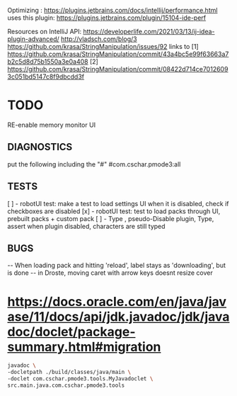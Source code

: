 

Optimizing :
https://plugins.jetbrains.com/docs/intellij/performance.html
uses this plugin:
https://plugins.jetbrains.com/plugin/15104-ide-perf


Resources on IntelliJ API:
https://developerlife.com/2021/03/13/ij-idea-plugin-advanced/
http://vladsch.com/blog/3
https://github.com/krasa/StringManipulation/issues/92
links to
[1] https://github.com/krasa/StringManipulation/commit/43a4bc5e99f63663a7b2c5d8d75b1550a3e0a408
[2] https://github.com/krasa/StringManipulation/commit/08422d714ce70126093c051bd5147c8f9dbcdd3f

# TODO

RE-enable memory monitor UI

## DIAGNOSTICS
put the following including the "#"
#com.cschar.pmode3:all

## TESTS

[ ] - robotUI test: make a test to load settings UI when it is disabled, check if checkboxes are disabled
[x] - robotUI test: test to load packs through UI, prebuilt packs + custom pack
[ ] - Type , pseudo-Disable plugin, Type,  assert when plugin disabled, characters are still typed

## BUGS 
-- When loading pack and hitting 'reload', label stays as 'downloading', but is done
-- in Droste, moving caret with arrow keys doesnt resize cover



# https://docs.oracle.com/en/java/javase/11/docs/api/jdk.javadoc/jdk/javadoc/doclet/package-summary.html#migration
```bash
javadoc \
-docletpath ./build/classes/java/main \
-doclet com.cschar.pmode3.tools.MyJavadoclet \
src.main.java.com.cschar.pmode3.tools

```
